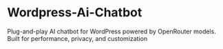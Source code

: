 # Wordpress-Ai-Chatbot
Plug-and-play AI chatbot for WordPress powered by OpenRouter models. Built for performance, privacy, and customization
